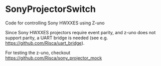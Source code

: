 # SonyProjectorSwitch
Code for controlling Sony HWXXES using Z-uno

Since Sony HWXXES projectors require event parity, and z-uno does not support parity, a UART bridge is needed (see e.g. https://github.com/Risca/uart_bridge).

For testing the z-uno, checkout https://github.com/Risca/sony_projector_mock

